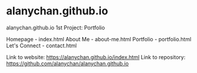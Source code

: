 # alanychan.github.io
 alanychan.github.io
1st Project: Portfolio 

Homepage - index.html
About Me - about-me.html
Portfolio - portfolio.html
Let's Connect - contact.html

Link to website: https://alanychan.github.io/index.html
Link to repository: https://github.com/alanychan/alanychan.github.io
